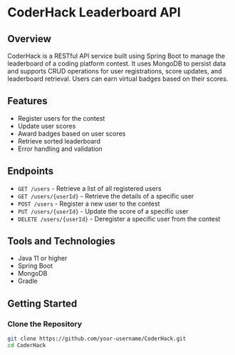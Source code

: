 # CoderHack Leaderboard API

## Overview

CoderHack is a RESTful API service built using Spring Boot to manage the leaderboard of a coding platform contest. It uses MongoDB to persist data and supports CRUD operations for user registrations, score updates, and leaderboard retrieval. Users can earn virtual badges based on their scores.

## Features

- Register users for the contest
- Update user scores
- Award badges based on user scores
- Retrieve sorted leaderboard
- Error handling and validation

## Endpoints

- `GET /users` - Retrieve a list of all registered users
- `GET /users/{userId}` - Retrieve the details of a specific user
- `POST /users` - Register a new user to the contest
- `PUT /users/{userId}` - Update the score of a specific user
- `DELETE /users/{userId}` - Deregister a specific user from the contest

## Tools and Technologies

- Java 11 or higher
- Spring Boot
- MongoDB
- Gradle

## Getting Started

### Clone the Repository

```bash
git clone https://github.com/your-username/CoderHack.git
cd CoderHack
